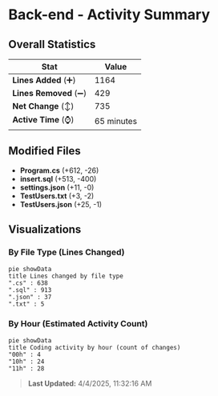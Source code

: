 # Back-end - Activity Summary 

## Overall Statistics

| Stat                   | Value                                                             |
| ---------------------- | ----------------------------------------------------------------- |
| **Lines Added** (➕)   | 1164                                          |
| **Lines Removed** (➖) | 429                                        |
| **Net Change** (↕)    | 735                |
| **Active Time** (⌚)   | 65 minutes |


## Modified Files
- **Program.cs** (+612, -26)
- **insert.sql** (+513, -400)
- **settings.json** (+11, -0)
- **TestUsers.txt** (+3, -2)
- **TestUsers.json** (+25, -1)

## Visualizations

### By File Type (Lines Changed)

```mermaid
pie showData
title Lines changed by file type
".cs" : 638
".sql" : 913
".json" : 37
".txt" : 5
```

### By Hour (Estimated Activity Count)

```mermaid
pie showData
title Coding activity by hour (count of changes)
"00h" : 4
"10h" : 24
"11h" : 28
```


> **Last Updated:** 4/4/2025, 11:32:16 AM